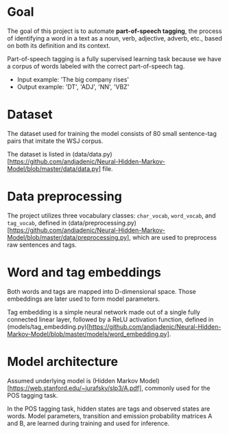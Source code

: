 # Goal
The goal of this project is to automate **part-of-speech tagging**, the process of identifying a word in a text as a noun, verb, adjective, adverb, etc., based on both its definition and its context.

Part-of-speech tagging is a fully supervised learning task because we have a corpus of words labeled with the correct part-of-speech tag.

* Input example: 'The big company rises'
* Output example: 'DT', 'ADJ', 'NN', 'VBZ'

# Dataset
The dataset used for training the model consists of 80 small sentence-tag pairs that imitate the WSJ corpus.

The dataset is listed in (data/data.py)[https://github.com/andjadenic/Neural-Hidden-Markov-Model/blob/master/data/data.py] file.

# Data preprocessing
The project utilizes three vocabulary classes: `char_vocab`, `word_vocab`, and `tag_vocab`, defined in (data/preprocessing.py)[https://github.com/andjadenic/Neural-Hidden-Markov-Model/blob/master/data/preprocessing.py], which are used to preprocess raw sentences and tags.

# Word and tag embeddings
Both words and tags are mapped into D-dimensional space. Those embeddings are later used to form model parameters.

Tag embedding is a simple neural network made out of a single fully connected linear layer, followed by a ReLU activation function, defined in (models/tag_embedding.py)[https://github.com/andjadenic/Neural-Hidden-Markov-Model/blob/master/models/word_embedding.py]. 

# Model architecture
Assumed underlying model is (Hidden Markov Model)[https://web.stanford.edu/~jurafsky/slp3/A.pdf], commonly used for the POS tagging task.

In the POS tagging task, hidden states are tags and observed states are words.
Model parameters, transition and emission probability matrices A and B, are learned during training and used for inference.


